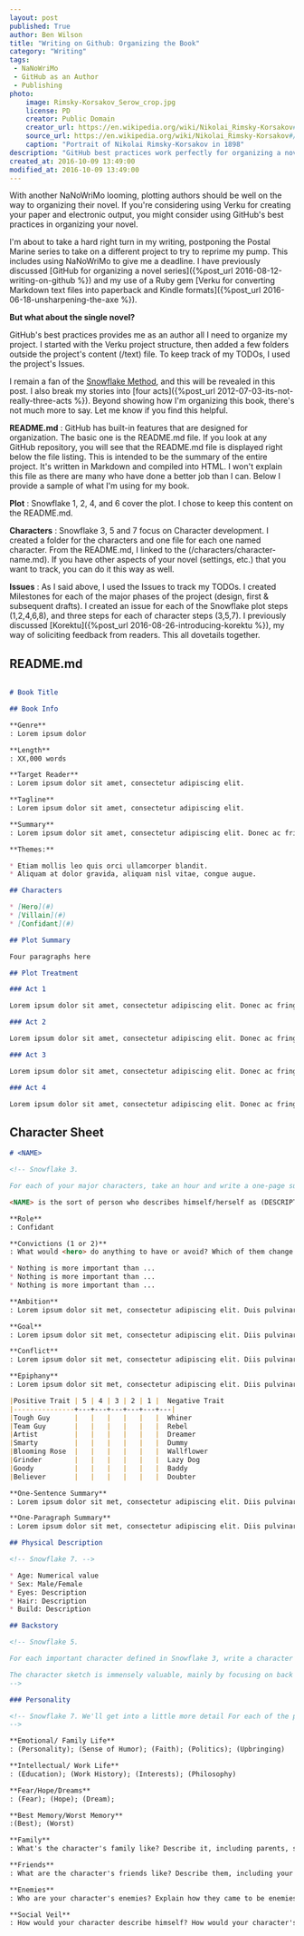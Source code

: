 ```yaml
---
layout: post
published: True
author: Ben Wilson
title: "Writing on Github: Organizing the Book"
category: "Writing"
tags:
 - NaNoWriMo
 - GitHub as an Author
 - Publishing
photo:
    image: Rimsky-Korsakov_Serow_crop.jpg
    license: PD
    creator: Public Domain
    creator_url: https://en.wikipedia.org/wiki/Nikolai_Rimsky-Korsakov#/media/File:Rimsky-Korsakov_Serow_crop.png
    source_url: https://en.wikipedia.org/wiki/Nikolai_Rimsky-Korsakov#/media/File:Rimsky-Korsakov_Serow_crop.png
    caption: "Portrait of Nikolai Rimsky-Korsakov in 1898"
description: "GitHub best practices work perfectly for organizing a novel."
created_at: 2016-10-09 13:49:00
modified_at: 2016-10-09 13:49:00
---
```


With another NaNoWriMo looming, plotting authors should be well on the way to organizing their novel. If you're considering using Verku for creating your paper and electronic output, you might consider using GitHub's best practices in organizing your novel.

<!-- more -->

I'm about to take a hard right turn in my writing, postponing the Postal Marine series to take on a different project to try to reprime my pump. This includes using NaNoWriMo to give me a deadline.
I have previously discussed [GitHub for organizing a novel series]({%post_url 2016-08-12-writing-on-github %}) and my use of a Ruby gem [Verku for converting Markdown text files into paperback and Kindle formats]({%post_url 2016-06-18-unsharpening-the-axe %}).

**But what about the single novel?**

GitHub's best practices provides me as an author all I need to organize my project. I started with the Verku project structure, then added a few folders outside the project's content (/text) file. To keep track of my TODOs, I used the project's Issues.

I remain a fan of the [Snowflake Method](http://www.advancedfictionwriting.com/art/snowflake.php), and this will be revealed in this post. I also break my stories into [four acts]({%post_url 2012-07-03-its-not-really-three-acts %}). Beyond showing how I'm organizing this book, there's not much more to say. Let me know if you find this helpful.

**README.md**
: GitHub has built-in features that are designed for organization. The basic one is the README.md file. If you look at any GitHub repository, you will see that the README.md file is displayed right below the file listing. This is intended to be the summary of the entire project. It's written in Markdown and compiled into HTML. I won't explain this file as there are many who have done a better job than I can. Below I provide a sample of what I'm using for my book.

**Plot**
: Snowflake 1, 2, 4, and 6 cover the plot. I chose to keep this content on the README.md.

**Characters**
: Snowflake 3, 5 and 7 focus on Character development. I created a folder for the characters and one file for each one named character. From the README.md, I linked to the (/characters/character-name.md). If you have other aspects of your novel (settings, etc.) that you want to track, you can do it this way as well.

**Issues**
: As I said above, I used the Issues to track my TODOs. I created Milestones for each of the major phases of the project (design, first & subsequent drafts). I created an issue for each of the Snowflake plot steps (1,2,4,6,8), and three steps for each of character steps (3,5,7). I previously discussed [Korektu]({%post_url 2016-08-26-introducing-korektu %}), my way of soliciting feedback from readers. This all dovetails together.

## README.md

```markdown

# Book Title

## Book Info

**Genre**
: Lorem ipsum dolor

**Length**
: XX,000 words

**Target Reader**
: Lorem ipsum dolor sit amet, consectetur adipiscing elit.

**Tagline**
: Lorem ipsum dolor sit amet, consectetur adipiscing elit.

**Summary**
: Lorem ipsum dolor sit amet, consectetur adipiscing elit. Donec ac fringilla lorem, eget venenatis nunc. Class aptent taciti sociosqu ad litora torquent per conubia nostra, per inceptos himenaeos. Nullam malesuada blandit feugiat. Fusce eget placerat tortor. Donec id enim nec justo imperdiet rutrum ut sed mi. Nam eu consectetur libero. Morbi vestibulum malesuada posuere. Cras interdum posuere orci.

**Themes:**

* Etiam mollis leo quis orci ullamcorper blandit.
* Aliquam at dolor gravida, aliquam nisl vitae, congue augue.

## Characters

* [Hero](#)
* [Villain](#)
* [Confidant](#)

## Plot Summary

Four paragraphs here

## Plot Treatment

### Act 1

Lorem ipsum dolor sit amet, consectetur adipiscing elit. Donec ac fringilla lorem, eget venenatis nunc. Class aptent taciti sociosqu ad litora torquent per conubia nostra, per inceptos himenaeos. Nullam malesuada blandit feugiat. Fusce eget placerat tortor. Donec id enim nec justo imperdiet rutrum ut sed mi. Nam eu consectetur libero. Morbi vestibulum malesuada posuere. Cras interdum posuere orci.

### Act 2

Lorem ipsum dolor sit amet, consectetur adipiscing elit. Donec ac fringilla lorem, eget venenatis nunc. Class aptent taciti sociosqu ad litora torquent per conubia nostra, per inceptos himenaeos. Nullam malesuada blandit feugiat. Fusce eget placerat tortor. Donec id enim nec justo imperdiet rutrum ut sed mi. Nam eu consectetur libero. Morbi vestibulum malesuada posuere. Cras interdum posuere orci.

### Act 3

Lorem ipsum dolor sit amet, consectetur adipiscing elit. Donec ac fringilla lorem, eget venenatis nunc. Class aptent taciti sociosqu ad litora torquent per conubia nostra, per inceptos himenaeos. Nullam malesuada blandit feugiat. Fusce eget placerat tortor. Donec id enim nec justo imperdiet rutrum ut sed mi. Nam eu consectetur libero. Morbi vestibulum malesuada posuere. Cras interdum posuere orci.

### Act 4

Lorem ipsum dolor sit amet, consectetur adipiscing elit. Donec ac fringilla lorem, eget venenatis nunc. Class aptent taciti sociosqu ad litora torquent per conubia nostra, per inceptos himenaeos. Nullam malesuada blandit feugiat. Fusce eget placerat tortor. Donec id enim nec justo imperdiet rutrum ut sed mi. Nam eu consectetur libero. Morbi vestibulum malesuada posuere. Cras interdum posuere orci.

```

## Character Sheet

```markdown
# <NAME>

<!-- Snowflake 3.

For each of your major characters, take an hour and write a one-page summary sheet. -->

<NAME> is the sort of person who describes himself/herself as (DESCRIPTIVE PHRASE). If called on to use a single adjective to describe they’d use (ADJECTIVE). Friends, family and co-workers say they’re best known for (ACCOMPLISHMENT). When people first meet them, they notice their (PHYSICAL TRAITS AND PERSONALITY), then they notice that (TRAITS THAT ADD OR POSSIBLY CONTRADICT DOMINANT TRAITS). Because of his/her, he/she needs to prove that (EMOTIONAL NEED IN THE STORY). Also because of the past, he/she fears that (DREADED ALTERNATIVE) and will (PLAN OF ACTION, GOALS) to prevent it.

**Role**
: Confidant

**Convictions (1 or 2)**
: What would <hero> do anything to have or avoid? Which of them change through the series?

* Nothing is more important than ...
* Nothing is more important than ...
* Nothing is more important than ...

**Ambition**
: Lorem ipsum dolor sit met, consectetur adipiscing elit. Duis pulvinar diam ac bibendum tempor. Vivamus porttutor turpis ac elit tempor semper. Donec vulputate ullamcorper augue.

**Goal**
: Lorem ipsum dolor sit met, consectetur adipiscing elit. Diis pulvinar diam ac bibendum tempor. Vivamus porttutor turpis ac elit tempor semper. Donec vulputate ullamcorper augue.

**Conflict**
: Lorem ipsum dolor sit met, consectetur adipiscing elit. Diis pulvinar diam ac bibendum tempor. Vivamus porttutor turpis ac elit tempor semper. Donec vulputate ullamcorper augue.him over the verge of insanity.

**Epiphany**
: Lorem ipsum dolor sit met, consectetur adipiscing elit. Diis pulvinar diam ac bibendum tempor. Vivamus porttutor turpis ac elit tempor semper. Donec vulputate ullamcorper augue.

|Positive Trait | 5 | 4 | 3 | 2 | 1 |  Negative Trait
|---------------+---+---+---+---+---+---|
|Tough Guy      |   |   |   |   |   |  Whiner
|Team Guy       |   |   |   |   |   |  Rebel
|Artist         |   |   |   |   |   |  Dreamer
|Smarty         |   |   |   |   |   |  Dummy
|Blooming Rose  |   |   |   |   |   |  Wallflower
|Grinder        |   |   |   |   |   |  Lazy Dog
|Goody          |   |   |   |   |   |  Baddy
|Believer       |   |   |   |   |   |  Doubter

**One-Sentence Summary**
: Lorem ipsum dolor sit met, consectetur adipiscing elit. Diis pulvinar diam ac bibendum tempor. Vivamus porttutor turpis ac elit tempor semper. Donec vulputate ullamcorper augue.

**One-Paragraph Summary**
: Lorem ipsum dolor sit met, consectetur adipiscing elit. Diis pulvinar diam ac bibendum tempor. Vivamus porttutor turpis ac elit tempor semper. Donec vulputate ullamcorper augue.Lorem ipsum dolor sit met, consectetur adipiscing elit. Diis pulvinar diam ac bibendum tempor. Vivamus porttutor turpis ac elit tempor semper. Donec vulputate ullamcorper augue.Lorem ipsum dolor sit met, consectetur adipiscing elit. Diis pulvinar diam ac bibendum tempor. Vivamus porttutor turpis ac elit tempor semper. Donec vulputate ullamcorper augue.Lorem ipsum dolor sit met, consectetur adipiscing elit. Diis pulvinar diam ac bibendum tempor. Vivamus porttutor turpis ac elit tempor semper. Donec vulputate ullamcorper augue.

## Physical Description

<!-- Snowflake 7. -->

* Age: Numerical value
* Sex: Male/Female
* Eyes: Description
* Hair: Description
* Build: Description

## Backstory

<!-- Snowflake 5.

For each important character defined in Snowflake 3, write a character sketch in one paragraph or a few paragraphs (up to a page for the most important characters). Summarize the character's backstory. Explain his values, ambitions, and story goals to show how they all fit together into the story.

The character sketch is immensely valuable, mainly by focusing on back story and values, and adding details to the front story. Also, the character sketch fills in a lot of details missing from Snowflake 3 that are critical to understanding your characters.
-->

### Personality

<!-- Snowflake 7. We'll get into a little more detail For each of the parenthetical, write one sentence (<= 25 words)
-->

**Emotional/ Family Life**
: (Personality); (Sense of Humor); (Faith); (Politics); (Upbringing)

**Intellectual/ Work Life**
: (Education); (Work History); (Interests); (Philosophy)

**Fear/Hope/Dreams**
: (Fear); (Hope); (Dream);

**Best Memory/Worst Memory**
:(Best); (Worst)

**Family**
: What's the character's family like? Describe it, including parents, siblings, and children. You may include grandparents, cousins, a spouse, or anyone else relevant.

**Friends**
: What are the character's friends like? Describe them, including your character's best male friend and best female friend.

**Enemies**
: Who are your character's enemies? Explain how they came to be enemies.

**Social Veil**
: How would your character describe himself? How would your character's friends describe him?

```
